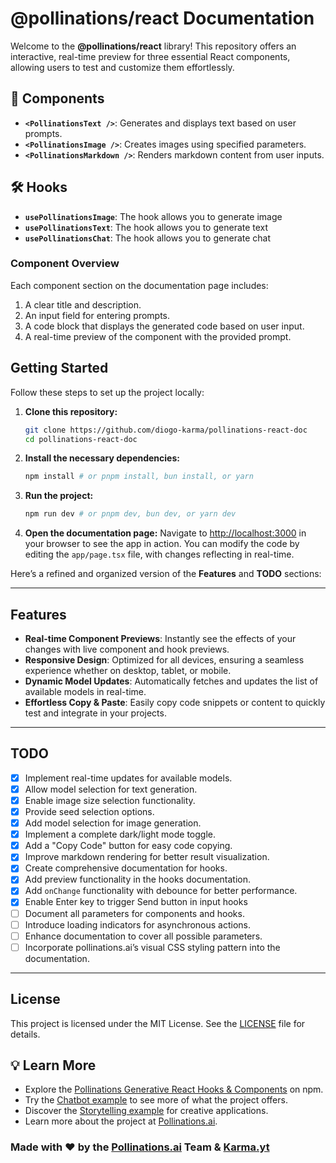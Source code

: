 # @pollinations/react Documentation

Welcome to the **@pollinations/react** library! This repository offers an interactive, real-time preview for three essential React components, allowing users to test and customize them effortlessly.

## 🧩 Components

- **`<PollinationsText />`**: Generates and displays text based on user prompts.
- **`<PollinationsImage />`**: Creates images using specified parameters.
- **`<PollinationsMarkdown />`**: Renders markdown content from user inputs.

## 🛠️ Hooks

- **`usePollinationsImage`**: The hook allows you to generate image
- **`usePollinationsText`**: The hook allows you to generate text
- **`usePollinationsChat`**: The hook allows you to generate chat

### Component Overview

Each component section on the documentation page includes:

1. A clear title and description.
2. An input field for entering prompts.
3. A code block that displays the generated code based on user input.
4. A real-time preview of the component with the provided prompt.

## Getting Started

Follow these steps to set up the project locally:

1. **Clone this repository:**
   ```bash
   git clone https://github.com/diogo-karma/pollinations-react-doc
   cd pollinations-react-doc
   ```

2. **Install the necessary dependencies:**
   ```bash
   npm install # or pnpm install, bun install, or yarn
   ```

3. **Run the project:**
   ```bash
   npm run dev # or pnpm dev, bun dev, or yarn dev
   ```

4. **Open the documentation page:**
   Navigate to [http://localhost:3000](http://localhost:3000) in your browser to see the app in action. You can modify the code by editing the `app/page.tsx` file, with changes reflecting in real-time.

Here’s a refined and organized version of the **Features** and **TODO** sections:

---

## Features

- **Real-time Component Previews**: Instantly see the effects of your changes with live component and hook previews.
- **Responsive Design**: Optimized for all devices, ensuring a seamless experience whether on desktop, tablet, or mobile.
- **Dynamic Model Updates**: Automatically fetches and updates the list of available models in real-time.
- **Effortless Copy & Paste**: Easily copy code snippets or content to quickly test and integrate in your projects.

---

## TODO

- [X] Implement real-time updates for available models.
- [X] Allow model selection for text generation.
- [X] Enable image size selection functionality.
- [X] Provide seed selection options.
- [X] Add model selection for image generation.
- [X] Implement a complete dark/light mode toggle.
- [X] Add a "Copy Code" button for easy code copying.
- [X] Improve markdown rendering for better result visualization.
- [X] Create comprehensive documentation for hooks.
- [X] Add preview functionality in the hooks documentation.
- [X] Add `onChange` functionality with debounce for better performance.
- [X] Enable Enter key to trigger Send button in input hooks
- [ ] Document all parameters for components and hooks.
- [ ] Introduce loading indicators for asynchronous actions.
- [ ] Enhance documentation to cover all possible parameters.
- [ ] Incorporate pollinations.ai’s visual CSS styling pattern into the documentation.

---

## License

This project is licensed under the MIT License. See the [LICENSE](LICENSE) file for details.

## 💡 Learn More

- Explore the [Pollinations Generative React Hooks & Components](https://www.npmjs.com/package/@pollinations/react) on npm.
- Try the [Chatbot example](https://karma.pollinations.ai) to see more of what the project offers.
- Discover the [Storytelling example](https://storytelling.karma.yt/) for creative applications.
- Learn more about the project at [Pollinations.ai](https://pollinations.ai/readme).

### Made with ❤️ by the [Pollinations.ai](https://pollinations.ai) Team & [Karma.yt](https://karma.yt)

